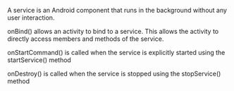 A service is an Android component that runs in the background without any user interaction. 

onBind() allows an activity to bind to a service. This allows the activity to directly access members and methods of the service.

onStartCommand() is called when the service is explicitly started using the startService() method

onDestroy() is called when the service is stopped using the stopService() method
